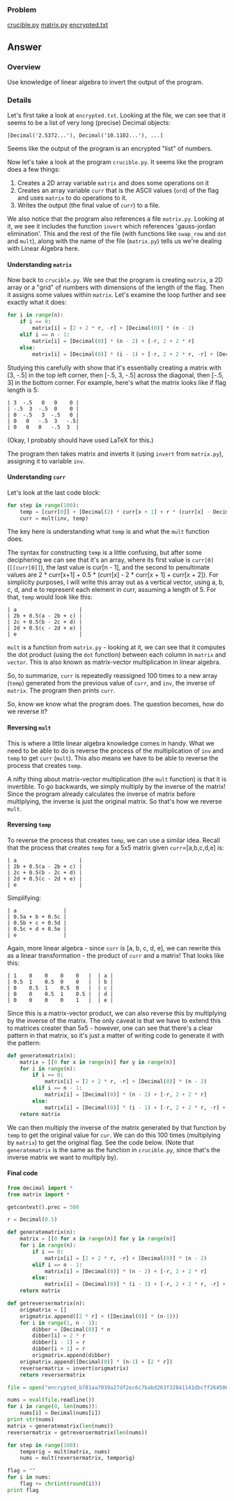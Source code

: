 ### Problem ###
[crucible.py](crucible.py) [matrix.py](matrix.py) [encrypted.txt](encrypted.txt)

## Answer ##

### Overview ###
Use knowledge of linear algebra to invert the output of the program.

### Details ###

Let's first take a look at `encrypted.txt`. Looking at the file, we can see that it seems to be a list of very long (precise) Decimal objects:

```
[Decimal('2.5372...'), Decimal('10.1102...'), ...]
```

Seems like the output of the program is an encrypted "list" of numbers.

Now let's take a look at the program `crucible.py`. It seems like the program does a few things:

1. Creates a 2D array variable `matrix` and does some operations on it
2. Creates an array variable `curr` that is the ASCII values (`ord`) of the flag and uses `matrix` to do operations to it.
3. Writes the output (the final value of `curr`) to a file.

We also notice that the program also references a file `matrix.py`. Looking at it, we see it includes the function `invert` which references 'gauss-jordan elimination'. This and the rest of the file (with functions like `swap_row` and `dot` and `mult`), along with the name of the file (`matrix.py`) tells us we're dealing with Linear Algebra here.

#### Understanding `matrix` ####

Now back to `crucible.py`. We see that the program is creating `matrix`, a 2D array or a "grid" of numbers with dimensions of the length of the flag. Then it assigns some values within `matrix`. Let's examine the loop further and see exactly what it does:

``` python
for i in range(n):
    if i == 0:
        matrix[i] = [2 + 2 * r, -r] + [Decimal(0)] * (n - 2)
    elif i == n - 1:
        matrix[i] = [Decimal(0)] * (n - 2) + [-r, 2 + 2 * r]
    else:
        matrix[i] = [Decimal(0)] * (i - 1) + [-r, 2 + 2 * r, -r] + [Decimal(0)] * (n - i - 2)
```

Studying this carefully with show that it's essentially creating a matrix with [3, -.5] in the top left corner, then [-.5, 3, -.5] across the diagonal, then [-.5, 3] in the bottom corner. For example, here's what the matrix looks like if flag length is 5:

```
| 3  -.5   0   0    0 |
| -.5  3  -.5  0    0 |
| 0  -.5   3  -.5   0 |
| 0   0   -.5  3   -.5|
| 0   0   0   -.5  3  |
```

(Okay, I probably should have used LaTeX for this.)

The program then takes matrix and inverts it (using `invert` from `matrix.py`), assigning it to variable `inv`.

#### Understanding `curr` ####

Let's look at the last code block:

``` python
for step in range(100):
    temp = [curr[0]] + [Decimal(2) * curr[x + 1] + r * (curr[x] - Decimal(2) * curr[x + 1] + curr[x + 2]) for x in range(n - 2)] + [curr[n - 1]]
    curr = mult(inv, temp)
```

The key here is understanding what `temp` is and what the `mult` function does.

The syntax for constructing `temp` is a little confusing, but after some deciphering we can see that it's an array, where its first value is `curr[0]` (`[[curr[0]]`), the last value is cur[n - 1], and the second to penultimate values are 2 * curr[x+1] + 0.5 * (curr[x] - 2 * curr[x + 1] + curr[x + 2]). For simplicity purposes, I will write this array out as a vertical vector, using a, b, c, d, and e to represent each element in curr, assuming a length of 5. For that, `temp` would look like this:

```
| a                    |
| 2b + 0.5(a - 2b + c) |
| 2c + 0.5(b - 2c + d) |
| 2d + 0.5(c - 2d + e) |
| e                    |
```

`mult` is a function from `matrix.py` - looking at it, we can see that it computes the dot product (using the `dot` function) between each column in `matrix` and `vector`. This is also known as matrix-vector multiplication in linear algebra.

So, to summarize, `curr` is repeatedly reassigned 100 times to a new array (`temp`) generated from the previous value of `curr`, and `inv`, the inverse of `matrix`. The program then prints `curr`.

So, know we know what the program does. The question becomes, how do we reverse it?

#### Reversing `mult` ####

This is where a little linear algebra knowledge comes in handy. What we need to be able to do is reverse the process of the multiplication of `inv` and `temp` to get `curr` (`mult`). This also means we have to be able to reverse the process that creates `temp`.

A nifty thing about matrix-vector multiplication (the `mult` function) is that it is invertible. To go backwards, we simply multiply by the inverse of the matrix! Since the program already calculates the inverse of matrix before multiplying, the inverse is just the original matrix. So that's how we reverse `mult`.

#### Reversing `temp` ####

To reverse the process that creates `temp`, we can use a similar idea. Recall that the process that creates `temp` for a 5x5 matrix given `curr`=[a,b,c,d,e] is:

```
| a                    |
| 2b + 0.5(a - 2b + c) |
| 2c + 0.5(b - 2c + d) |
| 2d + 0.5(c - 2d + e) |
| e                    |
```


Simplifying:

```
| a               |
| 0.5a + b + 0.5c |
| 0.5b + c + 0.5d |
| 0.5c + d + 0.5e |
| e               |
```


Again, more linear algebra - since `curr` is [a, b, c, d, e], we can rewrite this as a linear transformation - the product of `curr` and a matrix! That looks like this:

```
| 1    0    0    0    0   |  | a |
| 0.5  1    0.5  0    0   |  | b |
| 0    0.5  1    0.5  0   |  | c |
| 0    0    0.5  1    0.5 |  | d |
| 0    0    0    0    1   |  | e |
```


Since this is a matrix-vector product, we can also reverse this by multiplying by the inverse of the matrix. The only caveat is that we have to extend this to matrices creater than 5x5 - however, one can see that there's a clear pattern in that matrix, so it's just a matter of writing code to generate it with the pattern:

``` python
def generatematrix(n):
    matrix = [[0 for x in range(n)] for y in range(n)]
    for i in range(n):
        if i == 0:
            matrix[i] = [2 + 2 * r, -r] + [Decimal(0)] * (n - 2)
        elif i == n - 1:
            matrix[i] = [Decimal(0)] * (n - 2) + [-r, 2 + 2 * r]
        else:
            matrix[i] = [Decimal(0)] * (i - 1) + [-r, 2 + 2 * r, -r] + [Decimal(0)] * (n - i - 2)
    return matrix
```

We can then multiply the inverse of the matrix generated by that function by `temp` to get the original value for `cur`. We can do this 100 times (multiplying by `matrix`) to get the original flag. See the code below. (Note that `generatematrix` is the same as the function in `crucible.py`, since that's the inverse matrix we want to multiply by).

#### Final code ####

``` python
from decimal import *
from matrix import *

getcontext().prec = 500

r = Decimal(0.5)

def generatematrix(n):
    matrix = [[0 for x in range(n)] for y in range(n)]
    for i in range(n):
        if i == 0:
            matrix[i] = [2 + 2 * r, -r] + [Decimal(0)] * (n - 2)
        elif i == n - 1:
            matrix[i] = [Decimal(0)] * (n - 2) + [-r, 2 + 2 * r]
        else:
            matrix[i] = [Decimal(0)] * (i - 1) + [-r, 2 + 2 * r, -r] + [Decimal(0)] * (n - i - 2)
    return matrix

def getreversermatrix(n):
    origmatrix = []
    origmatrix.append([2 * r] + ([Decimal(0)] * (n-1)))
    for i in range(1, n - 1):
        dibber = [Decimal(0)] * n
        dibber[i] = 2 * r
        dibber[i - 1] = r
        dibber[i + 1] = r
        origmatrix.append(dibber)
    origmatrix.append([Decimal(0)] * (n-1) + [2 * r])
    reversermatrix = invert(origmatrix)
    return reversermatrix

file = open("encrypted_b781aa7039a27df2ec6c7babd263f32841141dbcff2645066c22128f28ceea11.txt", "r")

nums = eval(file.readline())
for i in range(0, len(nums)):
    nums[i] = Decimal(nums[i])
print str(nums)
matrix = generatematrix(len(nums))
reversermatrix = getreversermatrix(len(nums))

for step in range(100):
    temporig = mult(matrix, nums)
    nums = mult(reversermatrix, temporig)

flag = ""
for i in nums:
    flag += chr(int(round(i)))
print flag
```